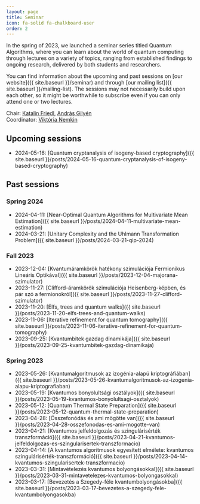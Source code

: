 ```yaml
---
layout: page
title: Seminar
icon: fa-solid fa-chalkboard-user
order: 2
---
```


In the spring of 2023, we launched a seminar series titled Quantum Algorithms, where you can learn about the world of quantum computing through lectures on a variety of topics, ranging from established findings to ongoing research, delivered by both students and researchers.

You can find information about the upcoming and past sessions on [our website]({{ site.baseurl }}/seminar) and through [our mailing list]({{ site.baseurl }}/mailing-list). The sessions may not necessarily build upon each other, so it might be worthwhile to subscribe even if you can only attend one or two lectures.

Chair: [Katalin Friedl](https://cs.bme.hu/~friedl), [András Gilyén](http://gilyen.hu)  
Coordinator: [Viktória Nemkin](https://cs.bme.hu/~nemkin)

## Upcoming sessions

- 2024-05-16: [Quantum cryptanalysis of isogeny-based cryptography]({{ site.baseurl }}/posts/2024-05-16-quantum-cryptanalysis-of-isogeny-based-cryptography)

## Past sessions

### Spring 2024

- 2024-04-11: [Near-Optimal Quantum Algorithms for Multivariate Mean Estimation]({{ site.baseurl }}/posts/2024-04-11-multivariate-mean-estimation)
- 2024-03-21: [Unitary Complexity and the Uhlmann Transformation Problem]({{ site.baseurl }}/posts/2024-03-21-qip-2024)

### Fall 2023

- 2023-12-04: [Kvantumáramkörök hatékony szimulációja Fermionikus Lineáris Optikával]({{ site.baseurl }}/posts/2023-12-04-majorana-szimulator)
- 2023-11-27: [Clifford-áramkörök szimulációja Heisenberg-képben, és pár szó a fermionokról]({{ site.baseurl }}/posts/2023-11-27-clifford-szimulator)
- 2023-11-20: [Elfs, trees and quantum walks]({{ site.baseurl }}/posts/2023-11-20-elfs-trees-and-quantum-walks)
- 2023-11-06: [Iterative refinement for quantum tomography]({{ site.baseurl }}/posts/2023-11-06-iterative-refinement-for-quantum-tomography)
- 2023-09-25: [Kvantumbitek gazdag dinamikája]({{ site.baseurl }}/posts/2023-09-25-kvantumbitek-gazdag-dinamikaja)

### Spring 2023

- 2023-05-26: [Kvantumalgoritmusok az izogénia-alapú kriptográfiában]({{ site.baseurl }}/posts/2023-05-26-kvantumalgoritmusok-az-izogenia-alapu-kriptografiaban)
- 2023-05-19: [Kvantumos bonyolultsági osztályok]({{ site.baseurl }}/posts/2023-05-19-kvantumos-bonyolultsagi-osztalyok)
- 2023-05-12: [Quantum Thermal State Preparation]({{ site.baseurl }}/posts/2023-05-12-quantum-thermal-state-preparation)
- 2023-04-28: [Összefonódás és ami mögötte van]({{ site.baseurl }}/posts/2023-04-28-osszefonodas-es-ami-mogotte-van)
- 2023-04-21: [Kvantumos jelfeldolgozás és szingulárisérték transzformáció]({{ site.baseurl }}/posts/2023-04-21-kvantumos-jelfeldolgozas-es-szingularisertek-transzformacio)
- 2023-04-14: [A kvantumos algoritmusok egyesített elmélete: kvantumos szingulárisérték-transzformáció]({{ site.baseurl }}/posts/2023-04-14-kvantumos-szingularisertek-transzformacio)
- 2023-03-31: [Mintavételezés kvantumos bolyongásokkal]({{ site.baseurl }}/posts/2023-03-31-mintavetelezes-kvantumos-bolyongasokkal)
- 2023-03-17: [Bevezetés a Szegedy-féle kvantumbolyongásokba]({{ site.baseurl }}/posts/2023-03-17-bevezetes-a-szegedy-fele-kvantumbolyongasokba)
